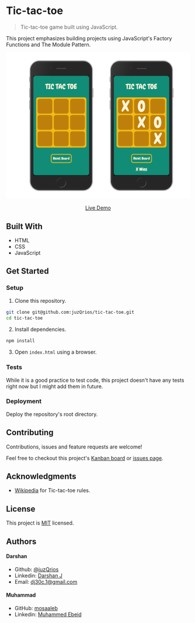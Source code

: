 # Tic-tac-toe

> Tic-tac-toe game built using JavaScript.

This project emphasizes building projects using JavaScript's Factory Functions and The Module Pattern.

[//]: # (Screenshot, Application concept art etc)
![README Image](./screenshots.png)

[//]: # (Live Demo link)
<p align="center">
  <a href="https://raw.githack.com/juzQrios/tic-tac-toe/customize-style/index.html">Live Demo</a>
</p>

## Built With

* HTML
* CSS
* JavaScript

## Get Started

### Setup

1. Clone this repository.

```bash
git clone git@github.com:juzQrios/tic-tac-toe.git
cd tic-tac-toe
```

2. Install dependencies.

```bash
npm install
```

3. Open `index.html` using a browser.

### Tests

While it is a good practice to test code, this project doesn't have any tests right now but I might add them in future.

### Deployment

Deploy the repository's root directory.

## Contributing

Contributions, issues and feature requests are welcome!

Feel free to checkout this project's [Kanban board](https://github.com/juzQrios/readme-template/projects/1) or [issues page](https://github.com/juzQrios/readme-template/issues).

## Acknowledgments

* [Wikipedia](https://en.wikipedia.org/wiki/Tic-tac-toe) for Tic-tac-toe rules.

## License

This project is [MIT](./LICENSE) licensed.

## Authors

#### Darshan

* Github: [@juzQrios](https://github.com/juzQrios)
* Linkedin: [Darshan J](https://www.linkedin.com/in/jayadevdarshan/)
* Email: <dj30c.1@gmail.com>

#### Muhammad

* GitHub: [mosaaleb](https://github.com/mosaaleb)
* Linkedin: [Muhammed Ebeid](https://www.linkedin.com/in/muhammadebeid/)
